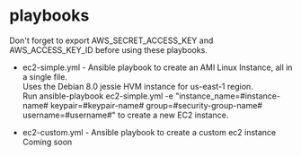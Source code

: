 playbooks
=========

Don't forget to export AWS_SECRET_ACCESS_KEY and AWS_ACCESS_KEY_ID before using these playbooks.

* ec2-simple.yml - Ansible playbook to create an AMI Linux Instance, all in a single file.  
  Uses the Debian 8.0 jessie HVM instance for us-east-1 region.  
  Run ansible-playbook ec2-simple.yml -e "instance_name=#instance-name# keypair=#keypair-name# group=#security-group-name# username=#username#" to create a new EC2 instance.  

* ec2-custom.yml - Ansible playbook to create a custom ec2 instance
  Coming soon
